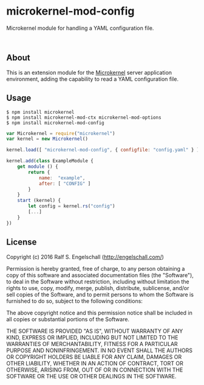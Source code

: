 
microkernel-mod-config
======================

Microkernel module for handling a YAML configuration file.

<p/>
<img src="https://nodei.co/npm/microkernel-mod-config.png?downloads=true&stars=true" alt=""/>

<p/>
<img src="https://david-dm.org/rse/microkernel-mod-config.png" alt=""/>

About
-----

This is an extension module for the
[Microkernel](http://github.com/rse/microkernel) server
application environment, adding the capability to read
a YAML configuration file.

Usage
-----

```shell
$ npm install microkernel
$ npm install microkernel-mod-ctx microkernel-mod-options
$ npm install microkernel-mod-config
```

```js
var Microkernel = require("microkernel")
var kernel = new Microkernel()

kernel.load([ "microkernel-mod-config", { configfile: "config.yaml" } ])

kernel.add(class ExampleModule {
    get module () {
        return {
            name:  "example",
            after: [ "CONFIG" ]
        }
    }
    start (kernel) {
        let config = kernel.rs("config")
        [...]
    }
})
```

License
-------

Copyright (c) 2016 Ralf S. Engelschall (http://engelschall.com/)

Permission is hereby granted, free of charge, to any person obtaining
a copy of this software and associated documentation files (the
"Software"), to deal in the Software without restriction, including
without limitation the rights to use, copy, modify, merge, publish,
distribute, sublicense, and/or sell copies of the Software, and to
permit persons to whom the Software is furnished to do so, subject to
the following conditions:

The above copyright notice and this permission notice shall be included
in all copies or substantial portions of the Software.

THE SOFTWARE IS PROVIDED "AS IS", WITHOUT WARRANTY OF ANY KIND,
EXPRESS OR IMPLIED, INCLUDING BUT NOT LIMITED TO THE WARRANTIES OF
MERCHANTABILITY, FITNESS FOR A PARTICULAR PURPOSE AND NONINFRINGEMENT.
IN NO EVENT SHALL THE AUTHORS OR COPYRIGHT HOLDERS BE LIABLE FOR ANY
CLAIM, DAMAGES OR OTHER LIABILITY, WHETHER IN AN ACTION OF CONTRACT,
TORT OR OTHERWISE, ARISING FROM, OUT OF OR IN CONNECTION WITH THE
SOFTWARE OR THE USE OR OTHER DEALINGS IN THE SOFTWARE.

